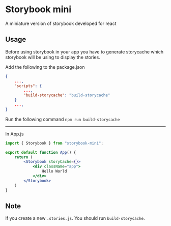 # Storybook mini

A miniature version of storybook developed for react

## Usage
Before using storybook in your app you have to generate storycache which storybook will be using to display the stories.

Add the following to the package.json
```json
{
    ...,
    "scripts": {
        ...,
        "build-storycache": "build-storycache"
    }
    ...,
}
```

Run the following command
`npm run build-storycache`

---

In App.js
```jsx
import { Storybook } from "storybook-mini";

export default function App() {
    return (
        <Storybook storyCache={}>
            <div className="app">
                Hello World
            </div>
        </Storybook>
    )
}
```

## Note

If you create a new `.stories.js`. You should run `build-storycache`.
